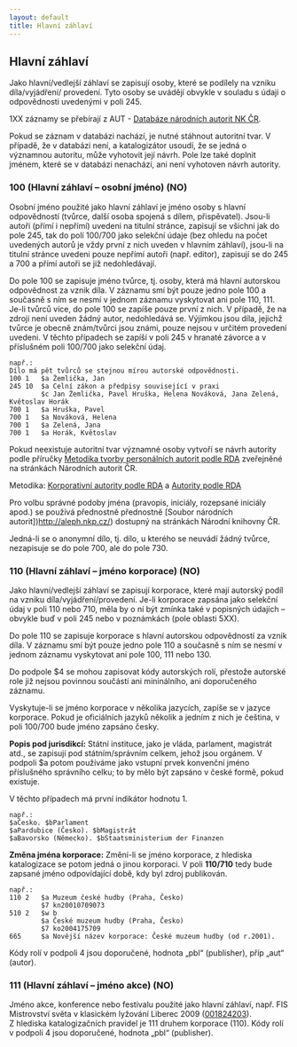 ```yaml
---
layout: default
title: Hlavní záhlaví
---
```

## Hlavní záhlaví

Jako hlavní/vedlejší záhlaví se zapisují osoby, které se podílely na vzniku díla/vyjádření/ provedení.
Tyto osoby se uvádějí obvykle v souladu s údaji o odpovědnosti uvedenými v poli 245.

1XX záznamy se přebírají  z AUT - [Databáze národních autorit NK ČR](http://aleph22.nkp.cz/F/?func=file&file_name=find-b&local_base=aut).

Pokud se záznam v databázi nachází, je nutné stáhnout autoritní tvar. V případě, že v databázi není, a katalogizátor usoudí, že se jedná o významnou autoritu, může vyhotovit její návrh. Pole lze také doplnit jménem, které se v databázi nenachází, ani není vyhotoven návrh autority.


### 100 (Hlavní záhlaví – osobní jméno) (NO)
Osobní jméno použité jako hlavní záhlaví je jméno osoby s hlavní odpovědností (tvůrce, další osoba spojená s dílem, přispěvatel). Jsou-li autoři (přímí i nepřímí) uvedeni na titulní stránce, zapisují se všichni jak do pole 245, tak do polí 100/700 jako selekční údaje (bez ohledu na počet uvedených autorů je vždy první z nich uveden v hlavním záhlaví), jsou-li na titulní stránce uvedeni pouze nepřímí autoři (např. editor), zapisují se do 245 a 700 a přímí autoři se již nedohledávají.

Do pole 100 se zapisuje jméno tvůrce, tj. osoby, která má hlavní autorskou odpovědnost za vznik díla. V záznamu smí být pouze jedno
pole 100 a současně s ním se nesmí v jednom záznamu vyskytovat ani pole 110, 111. Je-li tvůrců více, do pole 100 se zapíše
pouze první z nich.
V případě, že na zdroji není uveden žádný autor, nedohledává se. Výjimkou jsou díla, jejichž tvůrce je obecně znám/tvůrci jsou známi, pouze nejsou v určitém provedení uvedeni. V těchto případech se zapíší v poli 245 v hranaté závorce a v příslušném poli 100/700 jako selekční údaj.

```
např.:
Dílo má pět tvůrců se stejnou mírou autorské odpovědnosti.
100 1   $a Žemlička, Jan
245 10  $a Celní zákon a předpisy související v praxi
        $c Jan Žemlička, Pavel Hruška, Helena Nováková, Jana Zelená, Květoslav Horák
700 1   $a Hruška, Pavel
700 1   $a Nováková, Helena
700 1   $a Zelená, Jana
700 1   $a Horák, Květoslav
```
Pokud neexistuje autoritní tvar významné osoby vytvoří se návrh autority podle příručky [Metodika tvorby personálních autorit podle RDA](http://autority.nkp.cz/jmenne-autority/metodicke-materialy/metodika-jmena-cvicne-2/) zveřejněné na stránkách Národních autorit ČR.

Metodika: [Korporativní autority podle RDA](http://www.nkp.cz/o-knihovne/odborne-cinnosti/zpracovani-fondu/katalogizacni-politika/rda) a [Autority podle RDA](http://www.nkp.cz/o-knihovne/odborne-cinnosti/zpracovani-fondu/katalogizacni-politika/rda)

Pro volbu správné podoby jména (pravopis, iniciály, rozepsané iniciály apod.) se používá přednostně přednostně [Soubor národních autorit])http://aleph.nkp.cz/) dostupný na stránkách Národní knihovny ČR.

Jedná-li se o anonymní dílo, tj. dílo, u kterého se neuvádí žádný tvůrce, nezapisuje se do pole 700, ale do pole 730.

### 110 (Hlavní záhlaví – jméno korporace) (NO)
Jako hlavní/vedlejší záhlaví se zapisují korporace, které mají autorský podíl na vzniku díla/vyjádření/provedení. Je-li korporace zapsána jako selekční údaj v poli 110 nebo 710, měla by o ní být zmínka také v popisných údajích – obvykle buď v poli 245 nebo v poznámkách (pole oblasti 5XX).  

Do pole 110 se zapisuje korporace s hlavní autorskou odpovědností za vznik díla. V záznamu smí být pouze jedno pole 110 a současně s ním se nesmí v jednom záznamu vyskytovat ani pole 100, 111 nebo 130.

Do podpole \$4 se mohou zapisovat kódy autorských rolí, přestože autorské role již nejsou povinnou součástí ani mininálního, ani doporučeného záznamu. 

Vyskytuje-li se jméno korporace v několika jazycích, zapíše se v jazyce korporace. Pokud je oficiálních jazyků několik a jedním z nich je čeština, v poli 100/700 bude jméno zapsáno česky.

**Popis pod jurisdikcí:** Státní instituce, jako je vláda, parlament, magistrát atd., se zapisují pod státním/správním celkem, jehož jsou orgánem. V podpoli $a potom používáme jako vstupní prvek konvenční jméno příslušného správního celku; to by mělo být zapsáno v české formě, pokud existuje.

V těchto případech má první indikátor hodnotu 1.

```
např.:
$aČesko. $bParlament
$aPardubice (Česko). $bMagistrát
$aBavorsko (Německo). $bStaatsministerium der Finanzen
```

**Změna jména korporace:** Změní-li se jméno korporace, z hlediska katalogizace se potom jedná o jinou korporaci. V poli **110/710** tedy bude zapsané jméno odpovídající době, kdy byl zdroj publikován.


```
např.:
110 2   $a Muzeum české hudby (Praha, Česko)
        $7 kn20010709073
510 2   $w b
        $a České muzeum hudby (Praha, Česko)
        $7 ko2004175709
665     $a Novější název korporace: České muzeum hudby (od r.2001).
```



Kódy rolí v podpoli 4 jsou doporučené, hodnota „pbl“ (publisher), příp „aut“ (autor).



### 111 (Hlavní záhlaví – jméno akce) (NO)
Jméno akce, konference nebo festivalu použité jako hlavní záhlaví, např. FIS Mistrovství světa v klasickém lyžování Liberec 2009 ([001824203](http://aleph.nkp.cz/F/?func=direct&doc_number=001824203&local_base=nkc)).  
Z hlediska katalogizačních pravidel je 111 druhem korporace (110). Kódy rolí v podpoli 4 jsou doporučené, hodnota „pbl“ (publisher).
